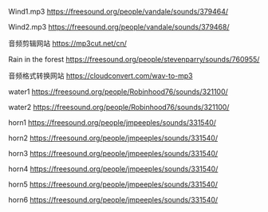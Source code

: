 Wind1.mp3  https://freesound.org/people/vandale/sounds/379464/

Wind2.mp3 https://freesound.org/people/vandale/sounds/379468/

音频剪辑网站 https://mp3cut.net/cn/

Rain in the forest https://freesound.org/people/stevenparry/sounds/760955/

音频格式转换网站 https://cloudconvert.com/wav-to-mp3

water1 https://freesound.org/people/Robinhood76/sounds/321100/

water2 https://freesound.org/people/Robinhood76/sounds/321100/

horn1 https://freesound.org/people/jmpeeples/sounds/331540/

horn2 https://freesound.org/people/jmpeeples/sounds/331540/

horn3 https://freesound.org/people/jmpeeples/sounds/331540/

horn4 https://freesound.org/people/jmpeeples/sounds/331540/

horn5 https://freesound.org/people/jmpeeples/sounds/331540/

horn6 https://freesound.org/people/jmpeeples/sounds/331540/